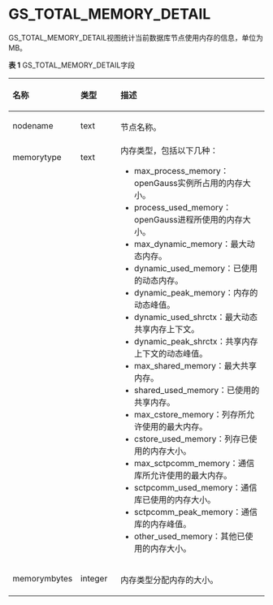 # GS\_TOTAL\_MEMORY\_DETAIL<a name="ZH-CN_TOPIC_0242386039"></a>

GS\_TOTAL\_MEMORY\_DETAIL视图统计当前数据库节点使用内存的信息，单位为MB。

**表 1**  GS\_TOTAL\_MEMORY\_DETAIL字段

<a name="zh-cn_topic_0237122512_zh-cn_topic_0059777855_ta451d5c762a348078f6f4862f1517267"></a>
<table><thead align="left"><tr id="zh-cn_topic_0237122512_zh-cn_topic_0059777855_r07b299704b9940f687e6d79c1f322a65"><th class="cellrowborder" valign="top" width="20.14%" id="mcps1.2.4.1.1"><p id="zh-cn_topic_0237122512_zh-cn_topic_0059777855_a0a859e2167dc46a39030a857642dc245"><a name="zh-cn_topic_0237122512_zh-cn_topic_0059777855_a0a859e2167dc46a39030a857642dc245"></a><a name="zh-cn_topic_0237122512_zh-cn_topic_0059777855_a0a859e2167dc46a39030a857642dc245"></a>名称</p>
</th>
<th class="cellrowborder" valign="top" width="16.900000000000002%" id="mcps1.2.4.1.2"><p id="zh-cn_topic_0237122512_zh-cn_topic_0059777855_aba2f22c06fdd4420953f349559016449"><a name="zh-cn_topic_0237122512_zh-cn_topic_0059777855_aba2f22c06fdd4420953f349559016449"></a><a name="zh-cn_topic_0237122512_zh-cn_topic_0059777855_aba2f22c06fdd4420953f349559016449"></a>类型</p>
</th>
<th class="cellrowborder" valign="top" width="62.96000000000001%" id="mcps1.2.4.1.3"><p id="zh-cn_topic_0237122512_zh-cn_topic_0059777855_a01dae793686e46869a63740f70db8669"><a name="zh-cn_topic_0237122512_zh-cn_topic_0059777855_a01dae793686e46869a63740f70db8669"></a><a name="zh-cn_topic_0237122512_zh-cn_topic_0059777855_a01dae793686e46869a63740f70db8669"></a>描述</p>
</th>
</tr>
</thead>
<tbody><tr id="zh-cn_topic_0237122512_zh-cn_topic_0059777855_rd3156898c56c494abef783f03c9cfe27"><td class="cellrowborder" valign="top" width="20.14%" headers="mcps1.2.4.1.1 "><p id="zh-cn_topic_0237122512_zh-cn_topic_0059777855_ab2df39707d9d4fe08bfe08c7f14159fb"><a name="zh-cn_topic_0237122512_zh-cn_topic_0059777855_ab2df39707d9d4fe08bfe08c7f14159fb"></a><a name="zh-cn_topic_0237122512_zh-cn_topic_0059777855_ab2df39707d9d4fe08bfe08c7f14159fb"></a>nodename</p>
</td>
<td class="cellrowborder" valign="top" width="16.900000000000002%" headers="mcps1.2.4.1.2 "><p id="zh-cn_topic_0237122512_zh-cn_topic_0059777855_a9ea47633bddd4d8698857c6ecdbd808b"><a name="zh-cn_topic_0237122512_zh-cn_topic_0059777855_a9ea47633bddd4d8698857c6ecdbd808b"></a><a name="zh-cn_topic_0237122512_zh-cn_topic_0059777855_a9ea47633bddd4d8698857c6ecdbd808b"></a>text</p>
</td>
<td class="cellrowborder" valign="top" width="62.96000000000001%" headers="mcps1.2.4.1.3 "><p id="zh-cn_topic_0237122512_zh-cn_topic_0059777855_a9ceb93a18fda46c08b15aa14a2f03724"><a name="zh-cn_topic_0237122512_zh-cn_topic_0059777855_a9ceb93a18fda46c08b15aa14a2f03724"></a><a name="zh-cn_topic_0237122512_zh-cn_topic_0059777855_a9ceb93a18fda46c08b15aa14a2f03724"></a>节点名称。</p>
</td>
</tr>
<tr id="zh-cn_topic_0237122512_zh-cn_topic_0059777855_r517a2b6081524615a7d2be38f3ff862b"><td class="cellrowborder" valign="top" width="20.14%" headers="mcps1.2.4.1.1 "><p id="zh-cn_topic_0237122512_zh-cn_topic_0059777855_ae9e697cb81fa4262b8d2e274faf7a86a"><a name="zh-cn_topic_0237122512_zh-cn_topic_0059777855_ae9e697cb81fa4262b8d2e274faf7a86a"></a><a name="zh-cn_topic_0237122512_zh-cn_topic_0059777855_ae9e697cb81fa4262b8d2e274faf7a86a"></a>memorytype</p>
</td>
<td class="cellrowborder" valign="top" width="16.900000000000002%" headers="mcps1.2.4.1.2 "><p id="zh-cn_topic_0237122512_zh-cn_topic_0059777855_a77d91c3c7e564e7aaed8149b4695c400"><a name="zh-cn_topic_0237122512_zh-cn_topic_0059777855_a77d91c3c7e564e7aaed8149b4695c400"></a><a name="zh-cn_topic_0237122512_zh-cn_topic_0059777855_a77d91c3c7e564e7aaed8149b4695c400"></a>text</p>
</td>
<td class="cellrowborder" valign="top" width="62.96000000000001%" headers="mcps1.2.4.1.3 "><div class="p" id="zh-cn_topic_0237122512_zh-cn_topic_0059777855_ac7bb6fef6dad4d129bebb02087e11ef1"><a name="zh-cn_topic_0237122512_zh-cn_topic_0059777855_ac7bb6fef6dad4d129bebb02087e11ef1"></a><a name="zh-cn_topic_0237122512_zh-cn_topic_0059777855_ac7bb6fef6dad4d129bebb02087e11ef1"></a>内存类型，包括以下几种：<a name="zh-cn_topic_0237122512_zh-cn_topic_0059777855_u88c482574ea344e0b300ae5aea3150b1"></a><a name="zh-cn_topic_0237122512_zh-cn_topic_0059777855_u88c482574ea344e0b300ae5aea3150b1"></a><ul id="zh-cn_topic_0237122512_zh-cn_topic_0059777855_u88c482574ea344e0b300ae5aea3150b1"><li>max_process_memory：<span id="zh-cn_topic_0237122512_text3418111820496"><a name="zh-cn_topic_0237122512_text3418111820496"></a><a name="zh-cn_topic_0237122512_text3418111820496"></a>openGauss</span>实例所占用的内存大小。</li><li>process_used_memory：<span id="zh-cn_topic_0237122512_text173161016145011"><a name="zh-cn_topic_0237122512_text173161016145011"></a><a name="zh-cn_topic_0237122512_text173161016145011"></a>openGauss</span>进程所使用的内存大小。</li><li>max_dynamic_memory：最大动态内存。</li><li>dynamic_used_memory：已使用的动态内存。</li><li>dynamic_peak_memory：内存的动态峰值。</li><li>dynamic_used_shrctx：最大动态共享内存上下文。</li><li>dynamic_peak_shrctx：共享内存上下文的动态峰值。</li><li>max_shared_memory：最大共享内存。</li><li>shared_used_memory：已使用的共享内存。</li><li>max_cstore_memory：列存所允许使用的最大内存。</li><li>cstore_used_memory：列存已使用的内存大小。</li><li>max_sctpcomm_memory：通信库所允许使用的最大内存。</li><li>sctpcomm_used_memory：通信库已使用的内存大小。</li><li>sctpcomm_peak_memory：通信库的内存峰值。</li><li>other_used_memory：其他已使用的内存大小。</li></ul>
</div>
</td>
</tr>
<tr id="zh-cn_topic_0237122512_zh-cn_topic_0059777855_r7748f97fe30847679befb97eb5b4a50c"><td class="cellrowborder" valign="top" width="20.14%" headers="mcps1.2.4.1.1 "><p id="zh-cn_topic_0237122512_zh-cn_topic_0059777855_abf2fdb1838cb4e23874be81970b776c9"><a name="zh-cn_topic_0237122512_zh-cn_topic_0059777855_abf2fdb1838cb4e23874be81970b776c9"></a><a name="zh-cn_topic_0237122512_zh-cn_topic_0059777855_abf2fdb1838cb4e23874be81970b776c9"></a>memorymbytes</p>
</td>
<td class="cellrowborder" valign="top" width="16.900000000000002%" headers="mcps1.2.4.1.2 "><p id="zh-cn_topic_0237122512_zh-cn_topic_0059777855_a70ba137cb8b14925826bfd7a1a2674f4"><a name="zh-cn_topic_0237122512_zh-cn_topic_0059777855_a70ba137cb8b14925826bfd7a1a2674f4"></a><a name="zh-cn_topic_0237122512_zh-cn_topic_0059777855_a70ba137cb8b14925826bfd7a1a2674f4"></a>integer</p>
</td>
<td class="cellrowborder" valign="top" width="62.96000000000001%" headers="mcps1.2.4.1.3 "><p id="zh-cn_topic_0237122512_zh-cn_topic_0059777855_ad67d7ecf2dab4d449c49e5af770e9600"><a name="zh-cn_topic_0237122512_zh-cn_topic_0059777855_ad67d7ecf2dab4d449c49e5af770e9600"></a><a name="zh-cn_topic_0237122512_zh-cn_topic_0059777855_ad67d7ecf2dab4d449c49e5af770e9600"></a>内存类型分配内存的大小。</p>
</td>
</tr>
</tbody>
</table>

